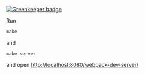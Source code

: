 
[![Greenkeeper badge](https://badges.greenkeeper.io/epeli/redux-connect-demo.svg)](https://greenkeeper.io/)

Run

    make

and

    make server

and open <a href="http://localhost:8080/webpack-dev-server/">http://localhost:8080/webpack-dev-server/</a>
